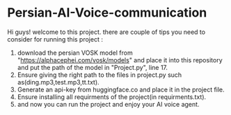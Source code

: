 # Persian-AI-Voice-communication
Hi guys!
welcome to this project.
there are couple of tips you need to consider for running this project :
1. download the persian VOSK model from "https://alphacephei.com/vosk/models" and place it into this repository and put the path of the model in "Project.py", line 17.
2. Ensure giving the right path to the files in project.py such as(ding.mp3,test.mp3,tt.txt).
3. Generate an api-key from huggingface.co and place it in the project file.
4. Ensure installing all requirments of the project(in requirments.txt).
5. and now you can run the project and enjoy your AI voice agent.
